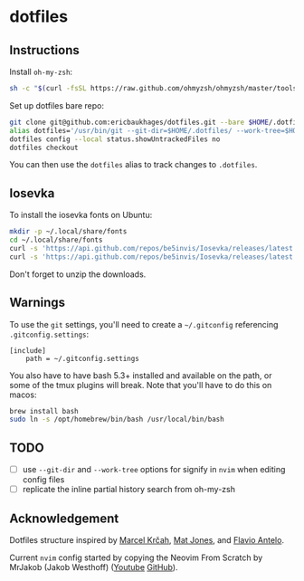 # dotfiles

## Instructions

Install `oh-my-zsh`:

```bash
sh -c "$(curl -fsSL https://raw.github.com/ohmyzsh/ohmyzsh/master/tools/install.sh)"
```

Set up dotfiles bare repo:

```bash
git clone git@github.com:ericbaukhages/dotfiles.git --bare $HOME/.dotfiles
alias dotfiles='/usr/bin/git --git-dir=$HOME/.dotfiles/ --work-tree=$HOME'
dotfiles config --local status.showUntrackedFiles no
dotfiles checkout
```

You can then use the `dotfiles` alias to track changes to `.dotfiles`.

## Iosevka

To install the iosevka fonts on Ubuntu:

```bash
mkdir -p ~/.local/share/fonts
cd ~/.local/share/fonts
curl -s 'https://api.github.com/repos/be5invis/Iosevka/releases/latest' | jq -r ".assets[] | .browser_download_url" | grep PkgTTF-IosevkaTerm- | xargs -n 1 curl -L -O --fail --show-error
curl -s 'https://api.github.com/repos/be5invis/Iosevka/releases/latest' | jq -r ".assets[] | .browser_download_url" | grep PkgTTF-Iosevka- | xargs -n 1 curl -L -O --fail --show-error
```
Don't forget to unzip the downloads.

## Warnings

To use the `git` settings, you'll need to create a `~/.gitconfig` referencing `.gitconfig.settings`:
```
[include]
	path = ~/.gitconfig.settings
```

You also have to have bash 5.3+ installed and available on the path, or some of the tmux plugins will break. Note that you'll have to do this on macos:

```bash
brew install bash
sudo ln -s /opt/homebrew/bin/bash /usr/local/bin/bash
```

## TODO

- [ ] use `--git-dir` and `--work-tree` options for signify in `nvim` when editing config files
- [ ] replicate the inline partial history search from oh-my-zsh

## Acknowledgement

Dotfiles structure inspired by [Marcel Krčah](https://marcel.is/managing-dotfiles-with-git-bare-repo/), [Mat Jones](https://github.com/mrjones2014/dotfiles), and [Flavio Antelo](https://antelo.medium.com/how-to-manage-your-dotfiles-with-git-f7aeed8adf8b).

Current `nvim` config started by copying the Neovim From Scratch by MrJakob (Jakob Westhoff) ([Youtube](https://www.youtube.com/watch?v=g1gyYttzxcI) [GitHub](https://github.com/jakobwesthoff/nvim-from-scratch)).
